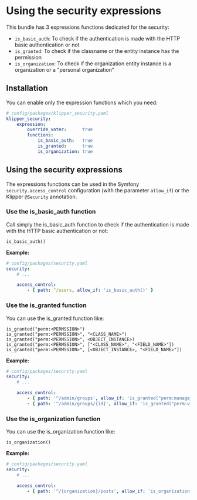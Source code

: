 Using the security expressions
==============================

This bundle has 3 expressions functions dedicated for the security:

- `is_basic_auth`: To check if the authentication is made with the HTTP basic authentication or not
- `is_granted`: To check if the classname or the entity instance has the permission 
- `is_organization`: To check if the organization entity instance is a organization or a "personal organization"

## Installation

You can enable only the expression functions which you need:

```yaml
# config/packages/klipper_security.yaml
klipper_security:
    expression:
        override_voter:      true
        functions:
            is_basic_auth:   true
            is_granted:      true
            is_organization: true
```

## Using the security expressions

The expressions functions can be used in the Symfony `security.access_control` configuration (with the parameter
`allow_if`) or the Klipper `@Security` annotation.

### Use the is_basic_auth function

Call simply the is_basic_auth function to check if the authentication is made with the HTTP basic authentication or not: 

```
is_basic_auth()
```

**Example:**

```yaml
# config/packages/security.yaml
security:
    # ...

    access_control:
        - { path: ^/users, allow_if: 'is_basic_auth()' }
```

### Use the is_granted function

You can use the is_granted function like:

```
is_granted("perm:<PERMSSION>")
is_granted("perm:<PERMSSION>", "<CLASS_NAME>")
is_granted("perm:<PERMSSION>", <OBJECT_INSTANCE>)
is_granted("perm:<PERMSSION>", ["<CLASS_NAME>", "<FIELD_NAME>"])
is_granted("perm:<PERMSSION>", [<OBJECT_INSTANCE>, "<FIELD_NAME>"])
```

**Example:**

```yaml
# config/packages/security.yaml
security:
    # ...

    access_control:
        - { path: '^/admin/groups', allow_if: 'is_granted("perm:manage_security")' }
        - { path: '^/admin/groups/{id}', allow_if: 'is_granted("perm:view", id)' }
```

### Use the is_organization function

You can use the is_organization function like:

```
is_organization()
```

**Example:**

```yaml
# config/packages/security.yaml
security:
    # ...

    access_control:
        - { path: '^/{organization}/posts', allow_if: 'is_organization()' }
```
